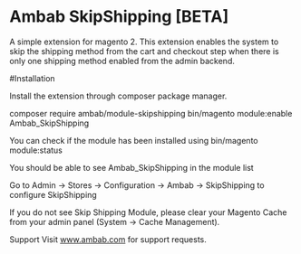 # Ambab SkipShipping [BETA]
A simple extension for magento 2.
This extension enables the system to skip the shipping method from the cart and checkout step when there is only one shipping method enabled from the admin backend. 

#Installation

Install the extension through composer package manager.

composer require ambab/module-skipshipping
bin/magento module:enable Ambab_SkipShipping

You can check if the module has been installed using bin/magento module:status

You should be able to see Ambab_SkipShipping in the module list

Go to Admin -> Stores -> Configuration -> Ambab -> SkipShipping to configure SkipShipping

If you do not see Skip Shipping Module, please clear your Magento Cache from your admin panel (System -> Cache Management).

Support
Visit www.ambab.com for support requests.


